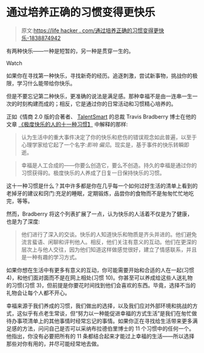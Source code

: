 # 通过培养正确的习惯变得更快乐

> 原文:[https://life hacker . com/通过培养正确的习惯变得更快乐-1838874942](https://lifehacker.com/become-happier-by-building-the-right-habits-1838874942)

有两种快乐——一种是短暂的，另一种是贯穿一生的。

Watch

如果你在寻找第一种快乐，寻找新奇的经历。追逐刺激，尝试新事物，挑战你的极限，学习什么能带给你快乐。

但是不要忘记第二种快乐，更准确的说法是满足感。那种幸福不是由一连串一生一次的时刻构建而成的；相反，它是通过你的日常活动和习惯精心培养的。

正如《情商 2.0 版的合著者、 [TalentSmart](https://www.talentsmart.com/) 的总裁 Travis Bradberry 博士在他的文章 [《极度快乐的人的十一种习惯】](https://www.linkedin.com/pulse/eleven-habits-supremely-happy-people-dr-travis-bradberry/) 中解释的那样:

> 认为生活中的重大事件决定了你的快乐和悲伤的错误观念如此普遍，以至于心理学家给它起了一个名字:*影响* *偏见*。现实是，基于事件的快乐转瞬即逝。

> 幸福是人工合成的——你要么创造它，要么不创造。持久的幸福是通过你的习惯获得的。极度快乐的人养成了日复一日保持快乐的习惯。

这十一种习惯是什么？其中许多都是你在几乎每一个如何过好生活的清单上看到的老掉牙的建议和窍门:充足的睡眠，定期锻炼，品尝你的食物而不是匆匆忙忙地吃完，等等。

然而，Bradberry 将这个列表扩展了一点，认为快乐的人活着不仅是为了健康，也是为了深度:

> 他们进行了深入的交谈。快乐的人知道快乐和物质是齐头并进的。他们避免流言蜚语、闲聊和评判他人。相反，他们关注有意义的互动。他们在更深的层次上与他人交往，因为他们知道这样做感觉很好，建立了情感联系，并且是一种有趣的学习方式。

如果你想在生活中有更多有意义的互动，你可能需要开始和合适的人在一起(习惯 4)，和他们面对面而不是在网上相处(习惯 10)。你甚至可以养成给这些人送礼物的习惯(习惯 3)，但前提是你要花时间找到他们会喜欢的东西。毕竟，选择不当的礼物会让每个人都不开心。

幸福来源于我们养成的习惯，我们做出的选择，以及我们应对外部环境和挑战的方式，这似乎有点老生常谈，但“努力以一种能促进幸福的方式生活”是我们在匆忙做待办事项清单上的其他事情时经常忘记的事情。如果你正在寻找给生活带来更多满足感的方法，问问自己是否可以采纳布拉德伯里博士的 11 个习惯中的任何一个。他指出，你没有必要把所有的 11 条都结合起来才能过上幸福的生活——所以选择那些对你有用的，并尽可能经常地去做。